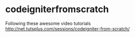 codeigniterfromscratch
======================

Following these awesome video tutorials http://net.tutsplus.com/sessions/codeigniter-from-scratch/
